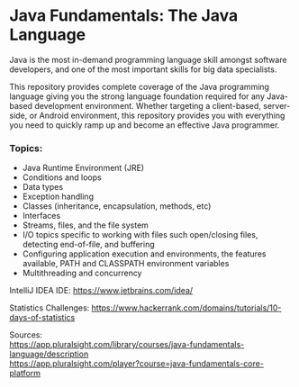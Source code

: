 # Java Fundamentals: The Java Language

Java is the most in-demand programming language skill amongst software developers, and one of the most important skills for big data specialists.<br/>

This repository provides complete coverage of the Java programming language giving you the strong language foundation
required for any Java-based development environment. Whether targeting a client-based, server-side, or Android environment, 
this repository provides you with everything you need to quickly ramp up and become an effective Java programmer.

### Topics:<br/>
- Java Runtime Environment (JRE)<br/>
- Conditions and loops<br/>
- Data types<br/>
- Exception handling<br/>
- Classes (inheritance, encapsulation, methods, etc)<br/>
- Interfaces<br/>
- Streams, files, and the file system<br/>
- I/O topics specific to working with files such open/closing files, detecting end-of-file, and buffering<br/>
- Configuring application execution and environments, the features available, PATH and CLASSPATH environment variables<br/>
- Multithreading and concurrency

IntelliJ IDEA IDE: https://www.jetbrains.com/idea/

Statistics Challenges: https://www.hackerrank.com/domains/tutorials/10-days-of-statistics

Sources:<br/>
https://app.pluralsight.com/library/courses/java-fundamentals-language/description<br/>
https://app.pluralsight.com/player?course=java-fundamentals-core-platform

